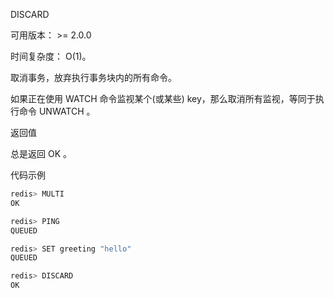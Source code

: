 DISCARD

可用版本： >= 2.0.0

时间复杂度： O(1)。

取消事务，放弃执行事务块内的所有命令。

如果正在使用 WATCH 命令监视某个(或某些) key，那么取消所有监视，等同于执行命令 UNWATCH 。

返回值

总是返回 OK 。

代码示例

```javascript
redis> MULTI
OK

redis> PING
QUEUED

redis> SET greeting "hello"
QUEUED

redis> DISCARD
OK

```

